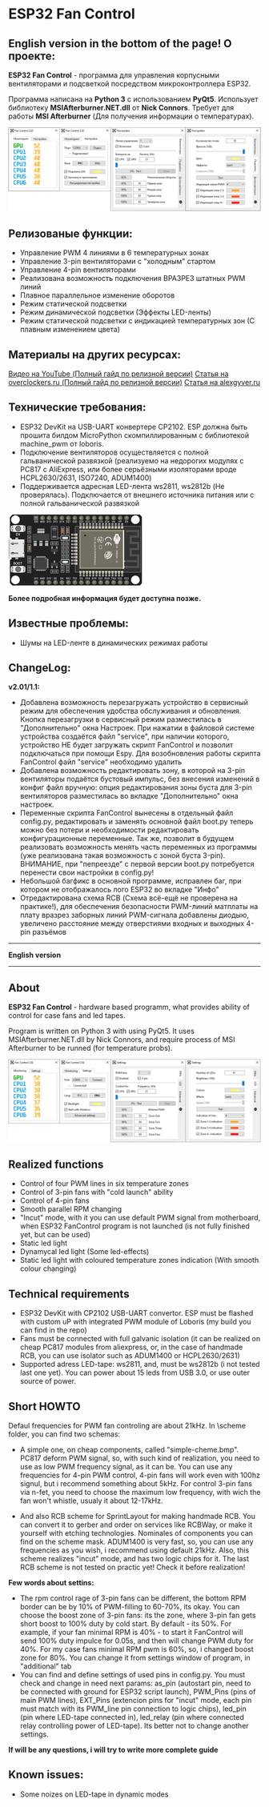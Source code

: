 ESP32 Fan Control
===
**English version in the bottom of the page!**
О проекте:
---
**ESP32 Fan Control** - программа для управления корпусными вентиляторами и подсветкой посредством микроконтроллера ESP32.

Программа написана на **Python 3** с использованием **PyQt5**. Использует библиотеку **MSIAfterburner.NET.dll** от **Nick Сonnors**.
Требует для работы **MSI Afterburner** (Для получения информации о температурах).

![preview](resources/preview.png)

Релизованые функции:
---
- Управление PWM 4 линиями в 6 температурных зонах
- Управление 3-pin вентиляторами с "холодным" стартом
- Управление 4-pin вентиляторами
- Реализована возможность подключения ВРАЗРЕЗ штатных PWM линий
- Плавное параллельное изменение оборотов
- Режим статической подсветки
- Режим динамической подсветки (Эффекты LED-ленты)
- Режим статической подсветки с индикацией температурных зон (С плавным изменением цвета)

Материалы на других ресурсах:
---
[Видео на YouTube (Полный гайд по релизной версии)](https://www.youtube.com/watch?v=hcDneHLOB7w "Видео на YouTube")
[Статья на overclockers.ru (Полный гайд по релизной версии)](https://overclockers.ru/blog/ATRChannel/show/35068/esp32-fancontrol-reobas-s-funkciej-upravleniya-led-lentoj-svoimi-rukami "Статья на overclockers.ru")
[Статья на alexgyver.ru](https://alexgyver.ru/ws2812_guide/ "Статья на alexgyver.ru")


Технические требования:
---
- ESP32 DevKit на USB-UART конвертере CP2102. ESP должна быть прошита билдом MicroPython скомпиллированным с библиотекой machine_pwm от loboris.
- Подключение вентиляторов осуществляется с полной гальванической развязкой (реализуемо на недорогих модулях с PC817 c AliExpress, или более серьёзными изоляторами вроде HCPL2630/2631, ISO7240, ADUM1400)
- Поддерживается адресная LED-лента ws2811, ws2812b (Не проверялась). Подключается от внешнего источника питания или с полной гальванической развязкой

![preview](esp32.png)

**Более подробная информация будет доступна позже.**

Известные проблемы:
---
- Шумы на LED-ленте в динамических режимах работы

ChangeLog:
---
**v2.01/1.1:**
- Добавлена возможность перезагружать устройство в сервисный режим для обеспечения удобства обслуживания и обновления. Кнопка перезагрузки в сервисный режим разместилась в "Дополнительно" окна Настроек. При нажатии в файловой системе устройства создаётся файл "service", при наличии которого, устройство НЕ будет загружать скрипт FanControl и позволит подключаться при помощи Espy. Для возобновления работы скрипта FanControl файл "service" необходимо удалить
- Добавлена возможность редактировать зону, в которой на 3-pin вентиляторы подаётся бустовый импульс, без внесения изменений в конфиг файл вручную: опция редактирования зоны буста для 3-pin вентиляторов разместилась во вкладке "Дополнительно" окна настроек.
- Переменные скрипта FanControl вынесены в отдельный файл config.py, редактировать и заменять основной файл boot.py теперь можно без потери и необходимости редактировать конфигурационные переменные. Так же, позволит в будущем реализовать возможность менять часть переменных из программы (уже реализована такая возможность с зоной буста 3-pin). ВНИМАНИЕ, при "пепреезде" с первой версии boot.py потребуется перенести свои настройки в config.py!
- Небольшой багфикс в основной программе, исправлен баг, при котором не отображалось лого ESP32 во вкладке "Инфо"
- Отредактирована схема RCB (Схема всё-ещё не проверена на практике!), для обеспечения безопасности PWM-линий матплаты на плату вразрез заборных линий PWM-сигнала добавлены диодыю, увеличено расстояние между отверстиями входных и выходных 4-pin разъёмов
---
**English version**

---

About
---


**ESP32 Fan Control** - hardware based programm, what provides ability of control for case fans and led tapes.

Program is written on Python 3 with using PyQt5. It uses MSIAfterburner.NET.dll by Nick Connors, and require process of MSI Afterburner to be runned (for temperature probs).

![preview](resources/preview_eng.png)

Realized functions
---
- Control of four PWM lines in six temperature zones
- Control of 3-pin fans with "cold launch" ability
- Control of 4-pin fans
- Smooth parallel RPM changing
- "Incut" mode, with it you can use default PWM signal from motherboard, when ESP32 FanControl program is not launched (is not fully finished yet, but can be used)
- Static led light
- Dynamycal led light (Some led-effects)
- Static led light with coloured temperature zones indication (With smooth colour changing)

Technical requirements
---
- ESP32 DevKit with CP2102 USB-UART convertor. ESP must be flashed with custom uP with integrated PWM module of Loboris (my build you can find in the repo)
- Fans must be connected with full galvanic isolation (it can be realized on cheap PC817 modules from aliexpress, or, in the case of handmade RCB, you can use isolator such as ADUM1400 or HCPL2630/2631)
- Supported adress LED-tape: ws2811, and, must be ws2812b (i not tested last one yet). You can power about 15 leds from USB 3.0, or use outer source of power.

Short HOWTO
---
Defaul frequencies for PWM fan controling are about 21kHz.
In \scheme folder, you can find two schemas:
- A simple one, on cheap components, called "simple-cheme.bmp". PC817 deform PWM signal, so, with such kind of realization, you need to use as low PWM frequency signal, as it can be. You can use any frequencies for 4-pin PWM control, 4-pin fans will work even with 100hz signul, but i recommend something about 5kHz. For control 3-pin fans via n-fet, you need to choose the maximum low frequency, with wich the fan won't whistle, usualy it about 12-17kHz.

- And also RCB scheme for SprintLayout for making handmade RCB. You can convert it to gerber and order on services like RCBWay, or make it yourself with etching technologies. Nominales of components you can find on the scheme mask. ADUM1400 is very fast, so, you can use any frequencies as you wish, i recommend using default 21kHz. Also, this scheme realizes "incut" mode, and has two logic chips for it. The last RCB scheme is not tested on practic yet! Check it before realization!

**Few words about settins:**

- The rpm control rage of 3-pin fans can be different, the bottom RPM border can be by 10% of PWM-filling to 60-70%, its okay. You can choose the boost zone of 3-pin fans: its the zone, where 3-pin fan gets short boost to 100% duty by cold start. By default - its 50%. For example, if your fan minimal RPM is 40% - to start it FanControl will send 100% duty impulce for 0.05s, and then will change PWM duty for 40%. For my case fans minimal RPM pwm is 60%, so, i changed boost zone for 80%. You can change it from settings window of program, in "additional" tab
- You can find and define settings of used pins in config.py. You must check and change in need next params: as_pin (autostart pin, need to be connected with ground for ESP32 script launch), PWM_Pins (pins of main PWM lines), EXT_Pins (extencion pins for "incut" mode, each pin must match with its PWM_line pin connection to logic chips), led_pin (pin where LED-tape connected in), led_relay (pin where connected relay controlling power of LED-tape). Its better not to change another settings.

**If will be any questions, i will try to write more complete guide**

Known issues:
---
- Some noizes on LED-tape in dynamic modes